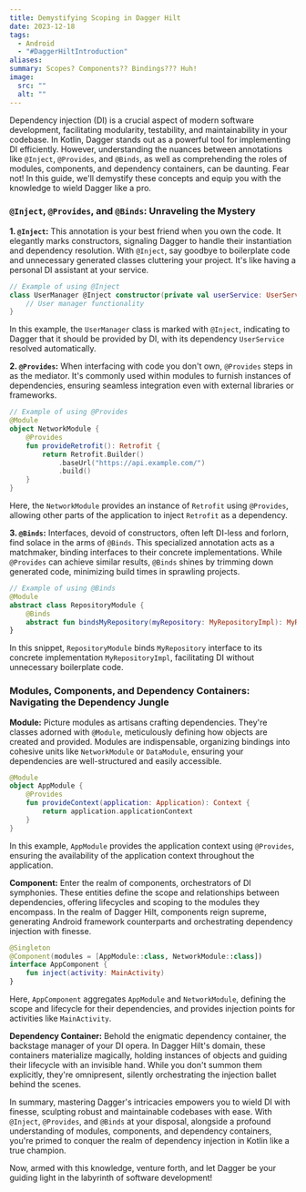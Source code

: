 ```yaml
---
title: Demystifying Scoping in Dagger Hilt
date: 2023-12-18
tags:
  - Android
  - "#DaggerHiltIntroduction"
aliases: 
summary: Scopes? Components?? Bindings??? Huh!
image:
  src: ""
  alt: ""
---
```


Dependency injection (DI) is a crucial aspect of modern software development, facilitating modularity, testability, and maintainability in your codebase. In Kotlin, Dagger stands out as a powerful tool for implementing DI efficiently. However, understanding the nuances between annotations like `@Inject`, `@Provides`, and `@Binds`, as well as comprehending the roles of modules, components, and dependency containers, can be daunting. Fear not! In this guide, we'll demystify these concepts and equip you with the knowledge to wield Dagger like a pro.

### `@Inject`, `@Provides`, and `@Binds`: Unraveling the Mystery

**1. `@Inject`:** This annotation is your best friend when you own the code. It elegantly marks constructors, signaling Dagger to handle their instantiation and dependency resolution. With `@Inject`, say goodbye to boilerplate code and unnecessary generated classes cluttering your project. It's like having a personal DI assistant at your service.

```kotlin
// Example of using @Inject
class UserManager @Inject constructor(private val userService: UserService) {
    // User manager functionality
}
```

In this example, the `UserManager` class is marked with `@Inject`, indicating to Dagger that it should be provided by DI, with its dependency `UserService` resolved automatically.

**2. `@Provides`:** When interfacing with code you don't own, `@Provides` steps in as the mediator. It's commonly used within modules to furnish instances of dependencies, ensuring seamless integration even with external libraries or frameworks.

```kotlin
// Example of using @Provides
@Module
object NetworkModule {
    @Provides
    fun provideRetrofit(): Retrofit {
        return Retrofit.Builder()
            .baseUrl("https://api.example.com/")
            .build()
    }
}
```

Here, the `NetworkModule` provides an instance of `Retrofit` using `@Provides`, allowing other parts of the application to inject `Retrofit` as a dependency.

**3. `@Binds`:** Interfaces, devoid of constructors, often left DI-less and forlorn, find solace in the arms of `@Binds`. This specialized annotation acts as a matchmaker, binding interfaces to their concrete implementations. While `@Provides` can achieve similar results, `@Binds` shines by trimming down generated code, minimizing build times in sprawling projects.

```kotlin
// Example of using @Binds
@Module
abstract class RepositoryModule {
    @Binds
    abstract fun bindsMyRepository(myRepository: MyRepositoryImpl): MyRepository
}
```

In this snippet, `RepositoryModule` binds `MyRepository` interface to its concrete implementation `MyRepositoryImpl`, facilitating DI without unnecessary boilerplate code.

### Modules, Components, and Dependency Containers: Navigating the Dependency Jungle

**Module:** Picture modules as artisans crafting dependencies. They're classes adorned with `@Module`, meticulously defining how objects are created and provided. Modules are indispensable, organizing bindings into cohesive units like `NetworkModule` or `DataModule`, ensuring your dependencies are well-structured and easily accessible.

```kotlin
@Module
object AppModule {
    @Provides
    fun provideContext(application: Application): Context {
        return application.applicationContext
    }
}
```

In this example, `AppModule` provides the application context using `@Provides`, ensuring the availability of the application context throughout the application.

**Component:** Enter the realm of components, orchestrators of DI symphonies. These entities define the scope and relationships between dependencies, offering lifecycles and scoping to the modules they encompass. In the realm of Dagger Hilt, components reign supreme, generating Android framework counterparts and orchestrating dependency injection with finesse.

```kotlin
@Singleton
@Component(modules = [AppModule::class, NetworkModule::class])
interface AppComponent {
    fun inject(activity: MainActivity)
}
```

Here, `AppComponent` aggregates `AppModule` and `NetworkModule`, defining the scope and lifecycle for their dependencies, and provides injection points for activities like `MainActivity`.

**Dependency Container:** Behold the enigmatic dependency container, the backstage manager of your DI opera. In Dagger Hilt's domain, these containers materialize magically, holding instances of objects and guiding their lifecycle with an invisible hand. While you don't summon them explicitly, they're omnipresent, silently orchestrating the injection ballet behind the scenes.

In summary, mastering Dagger's intricacies empowers you to wield DI with finesse, sculpting robust and maintainable codebases with ease. With `@Inject`, `@Provides`, and `@Binds` at your disposal, alongside a profound understanding of modules, components, and dependency containers, you're primed to conquer the realm of dependency injection in Kotlin like a true champion.

Now, armed with this knowledge, venture forth, and let Dagger be your guiding light in the labyrinth of software development!
